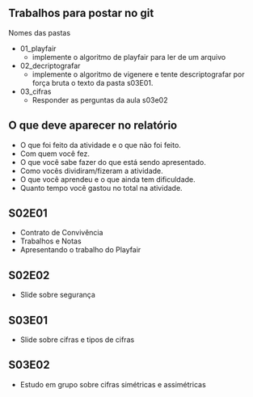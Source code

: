 ## Trabalhos para postar no git
Nomes das pastas
- 01_playfair
    - implemente o algoritmo de playfair para ler de um arquivo
- 02_decriptografar
    - implemente o algoritmo de vigenere e tente descriptografar por força bruta o texto da pasta s03E01.
- 03_cifras
    - Responder as perguntas da aula s03e02

## O que deve aparecer no relatório
- O que foi feito da atividade e o que não foi feito.
- Com quem você fez.
- O que você sabe fazer do que está sendo apresentado.
- Como vocês dividiram/fizeram a atividade.
- O que você aprendeu e o que ainda tem dificuldade.
- Quanto tempo você gastou no total na atividade.

## S02E01
- Contrato de Convivência
- Trabalhos e Notas
- Apresentando o trabalho do Playfair

## S02E02
- Slide sobre segurança

## S03E01
- Slide sobre cifras e tipos de cifras

## S03E02
- Estudo em grupo sobre cifras simétricas e assimétricas
